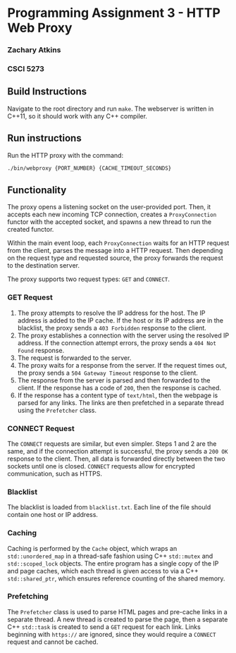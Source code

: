 # Programming Assignment 3 - HTTP Web Proxy
### Zachary Atkins 
### CSCI 5273

## Build Instructions
Navigate to the root directory and run `make`.
The webserver is written in C++11, so it should work with any C++ compiler.

## Run instructions
Run the HTTP proxy with the command:

```sh
./bin/webproxy {PORT_NUMBER} {CACHE_TIMEOUT_SECONDS}
```

## Functionality

The proxy opens a listening socket on the user-provided port. 
Then, it accepts each new incoming TCP connection, creates a `ProxyConnection` functor with the accepted socket, and spawns a new thread to run the created functor.

Within the main event loop, each `ProxyConnection` waits for an HTTP request from the client, parses the message into a HTTP request.
Then depending on the request type and requested source, the proxy forwards the request to the destination server.

The proxy supports two request types: `GET` and `CONNECT`.

### GET Request
1. The proxy attempts to resolve the IP address for the host. The IP address is added to the IP cache. If the host or its IP address are in the blacklist, the proxy sends a `403 Forbidden` response to the client.
2. The proxy establishes a connection with the server using the resolved IP address. If the connection attempt errors, the proxy sends a `404 Not Found` response.
3. The request is forwarded to the server.
4. The proxy waits for a response from the server. If the request times out, the proxy sends a `504 Gateway Timeout` response to the client.
5. The response from the server is parsed and then forwarded to the client. If the response has a code of `200`, then the response is cached.
6. If the response has a content type of `text/html`, then the webpage is parsed for any links. The links are then prefetched in a separate thread using the `Prefetcher` class. 

### CONNECT Request
The `CONNECT` requests are similar, but even simpler. Steps 1 and 2 are the same, and if the connection attempt is successful, the proxy sends a `200 OK` response to the client. Then, all data is forwarded directly between the two sockets until one is closed. 
`CONNECT` requests allow for encrypted communication, such as HTTPS.

### Blacklist
The blacklist is loaded from `blacklist.txt`. Each line of the file should contain one host or IP address.

### Caching
Caching is performed by the `Cache` object, which wraps an `std::unordered_map` in a thread-safe fashion using C++ `std::mutex` and `std::scoped_lock` objects. 
The entire program has a single copy of the IP and page caches, which each thread is given access to via a C++ `std::shared_ptr`, which ensures reference counting of the shared memory.

### Prefetching
The `Prefetcher` class is used to parse HTML pages and pre-cache links in a separate thread. A new thread is created to parse the page, then a separate C++ `std::task` is created to send a `GET` request for each link. Links beginning with `https://` are ignored, since they would require a `CONNECT` request and cannot be cached. 
